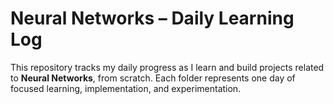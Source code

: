 # Neural Networks – Daily Learning Log

This repository tracks my daily progress as I learn and build projects related to **Neural Networks**, from scratch. Each folder represents one day of focused learning, implementation, and experimentation.
